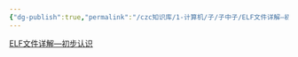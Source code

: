 ```yaml
---
{"dg-publish":true,"permalink":"/czc知识库/1-计算机/子/子中子/ELF文件详解—初步认识 （物联网）/","dgPassFrontmatter":true,"created":"2024-06-18T17:45:21.041+08:00","updated":"2024-12-08T12:27:44.665+08:00"}
---
```







[ELF文件详解—初步认识](https://blog.csdn.net/daide2012/article/details/73065204)